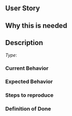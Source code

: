 ## User Story

[comment]: # (As a <user type>, I want to <task> so that <goal>.)

## Why this is needed

[comment]: # (Describe the problem and why this task is needed. Provide a description of the current state, what you would like to happen, and what actually happened)

## Description

[comment]: # (Feature or Bug? eg. Type: Bug)
*Type*:

### Current Behavior

[comment]: # (Describe what actually happened.)

### Expected Behavior

[comment]: # (Describe what you expected to happen.)

### Steps to reproduce

[comment]: # (Describe how we can replicate the bug step by step.)

### Definition of Done

[comment]: # (Any other information that would be useful, bullets are helpful.)
